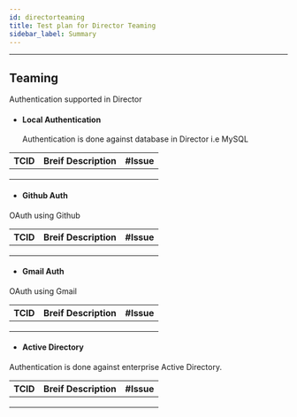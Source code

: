 ```yaml
---
id: directorteaming
title: Test plan for Director Teaming
sidebar_label: Summary
---
```

------

## Teaming

Authentication supported in Director 
- #### Local Authentication

  Authentication is done against database in Director i.e MySQL



| TCID | Breif Description | #Issue |
| ---- | ----------------- | ------ |
|      |                   |        |
|      |                   |        |
|      |                   |        |



- #### Github Auth

OAuth using Github

| TCID | Breif Description | #Issue |
| ---- | ----------------- | ------ |
|      |                   |        |
|      |                   |        |
|      |                   |        |



- #### Gmail Auth

OAuth using Gmail



| TCID | Breif Description | #Issue |
| ---- | ----------------- | ------ |
|      |                   |        |
|      |                   |        |
|      |                   |        |

- #### Active Directory

Authentication is done against enterprise Active Directory.



| TCID | Breif Description | #Issue |
| ---- | ----------------- | ------ |
|      |                   |        |
|      |                   |        |
|      |                   |        |

